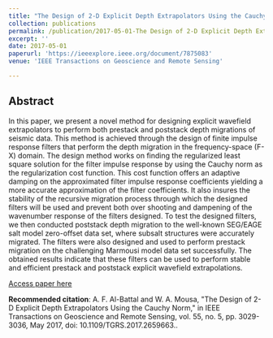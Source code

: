 ```yaml
---
title: "The Design of 2-D Explicit Depth Extrapolators Using the Cauchy Norm"
collection: publications
permalink: /publication/2017-05-01-The Design of 2-D Explicit Depth Extrapolators Using the Cauchy Norm
excerpt: ''
date: 2017-05-01
paperurl: 'https://ieeexplore.ieee.org/document/7875083'
venue: 'IEEE Transactions on Geoscience and Remote Sensing'

---
```

## Abstract
In this paper, we present a novel method for designing explicit wavefield extrapolators to perform both prestack and poststack depth migrations of seismic data. This method is achieved through the design of finite impulse response filters that perform the depth migration in the frequency-space (F-X) domain. The design method works on finding the regularized least square solution for the filter impulse response by using the Cauchy norm as the regularization cost function. This cost function offers an adaptive damping on the approximated filter impulse response coefficients yielding a more accurate approximation of the filter coefficients. It also insures the stability of the recursive migration process through which the designed filters will be used and prevent both over shooting and dampening of the wavenumber response of the filters designed. To test the designed filters, we then conducted poststack depth migration to the well-known SEG/EAGE salt model zero-offset data set, where subsalt structures were accurately migrated. The filters were also designed and used to perform prestack migration on the challenging Marmousi model data set successfully. The obtained results indicate that these filters can be used to perform stable and efficient prestack and poststack explicit wavefield extrapolations.

[Access paper here](https://ieeexplore.ieee.org/document/7875083)

<b>Recommended citation</b>: A. F. Al-Battal and W. A. Mousa, "The Design of 2-D Explicit Depth Extrapolators Using the Cauchy Norm," in IEEE Transactions on Geoscience and Remote Sensing, vol. 55, no. 5, pp. 3029-3036, May 2017, doi: 10.1109/TGRS.2017.2659663..
